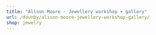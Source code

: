 ```yaml
---
title: "Alison Moore - Jewellery workshop + gallery"
url: /dounby/alison-moore-jewellery-workshop-gallery/
shop: jewelry
---
```

